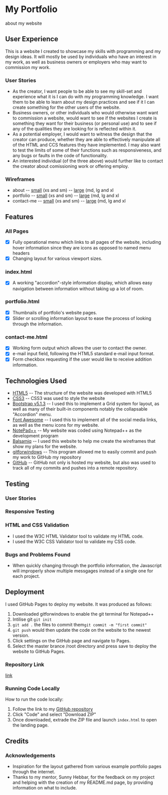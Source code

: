 # My Portfolio
about my website
## User Experience
This is a website I created to showcase my skills with programming and my design ideas. It will mostly be used by individuals who have an interest in my work, as well as business owners or employers who may want to commission my work. 
### User Stories
- As the creator, I want people to be able to see my skill-set and experience what it is I can do with my programming knowledge. I want them to be able to learn about my design practices and see if it I can create something for the other users of the website.
- Business owners, or other individuals who would otherwise want want to commission a website, would want to see if the websites I create is something they want for their business (or personal use) and to see if any of the qualities they are looking for is reflected within it.
- As a potential employer, I would want to witness the design that the creator can produce, whether they are able to effectively manipulate all of the HTML and CCS features they have implemented. I may also want to test the limits of some of their functions such as responsiveness, and any bugs or faults in the code of functionality. 
- An interested individual (of the three above) would further like to contact the creator about comissioning work or offering employ. 

### Wireframes
- about 
-- [small](wireframes/small-about.png) (xs and sm)
-- [large](wireframes/large-about.png) (md, lg and xl
- portfolio
-- [small](wireframes/small-portfolio.png) (xs and sm)
-- [large](wireframes/large-portfolio.png) (md, lg and xl
- contact-me 
-- [small](wireframes/small-contact.png) (xs and sm)
-- [large](wireframes/large-contact.png) (md, lg and xl

## Features

### All Pages
- [x] Fully operational menu which links to all pages of the website, including hover information since they are icons as opposed to named menu headers
- [x] Changing layout for various viewport sizes. 
### index.html
- [x] A working "accordion"-style information display, which allows easy navigation between information without taking up a lot of room.
### portfolio.html
- [x] Thumbnails of portfolio's website pages.
- [x] Slider or scrolling information layout to ease the process of looking through the information.
### contact-me.html
- [x] Working form output which allows the user to contact the owner.
- [x] e-mail input field, following the HTML5 standard e-mail input format. 
- [x] Form checkbox requesting if the user would like to receive addition information. 
## Technologies Used
- [HTML5](https://developer.mozilla.org/en-US/docs/Glossary/HTML5)
-- The structure of the website was developed with HTML5
- [CSS3](https://developer.mozilla.org/en-US/docs/Web/CSS)
-- CSS3 was used to style the website
- [Bootstrap v5.1.3](https://getbootstrap.com/docs/5.1/getting-started/download/)
-- I used this to implement a Grid system for layout, as well as many of their built-in components notably the collapsable "Accordion" menu.
- [Font Awesome](https://fontawesome.com/)
-- I used this to implement all of the social media links, as well as the menu icons for my website. 
- [NotePad++](https://notepad-plus-plus.org/downloads/)
-- My website was coded using Notepad++ as the development program
- [Balsamiq](https://balsamiq.com/)
-- I used this website to help me create the wireframes that show my plans for the website.
- [gitforwindows](https://gitforwindows.org/)
-- This program allowed me to easily commit and push my work to GitHub my repository
- [GitHub](https://github.com/)
-- GitHub not only is hosted my website, but also was used to track all of my commits and pushes into a remote repository. 
## Testing 

### User Stories

### Responsive Testing

### HTML and CSS Validation
- I used the W3C HTML Validator tool to validate my HTML code.
- I used the W3C CSS Validator tool to validate my CSS code.
### Bugs and Problems Found
- When quickly changing through the portfolio information, the Javascript will improperly show multiple messgages instead of a single one for each project. 

## Deployment
I used GitHub Pages to deploy my website. It was produced as follows:
1. Downloaded gitforwindows to enable the git terminal for Notepad++
2. Intilise git `git init`
3. `git add .` the files to commit them`git commit -m "first commit"` 
4. `git push` would then update the code on the website to the newest version. 
5. Click settings on the GitHub page and navigate to Pages. 
6. Select the master brance /root directory and press save to deploy the website to GitHub Pages. 

### Repository Link
[link](https://rohtett.github.io/myportfolio/)
### Running Code Locally
How to run the code locally:
1. Follow the link to my [GitHub repository](https://github.com/rohtett/myportfolio)
2. Click "Code" and select "Download ZIP"
3. Once downloaded, extrade the ZIP file and launch `index.html` to open the landing page.

## Credits

### Acknowledgements
- Inspiration for the layout gathered from various example portfolio pages through the internet.
- Thanks to my mentor, Sunny Hebbar, for the feedback on my project and helping with the creation of my README.md page, by providing information on what to include. 